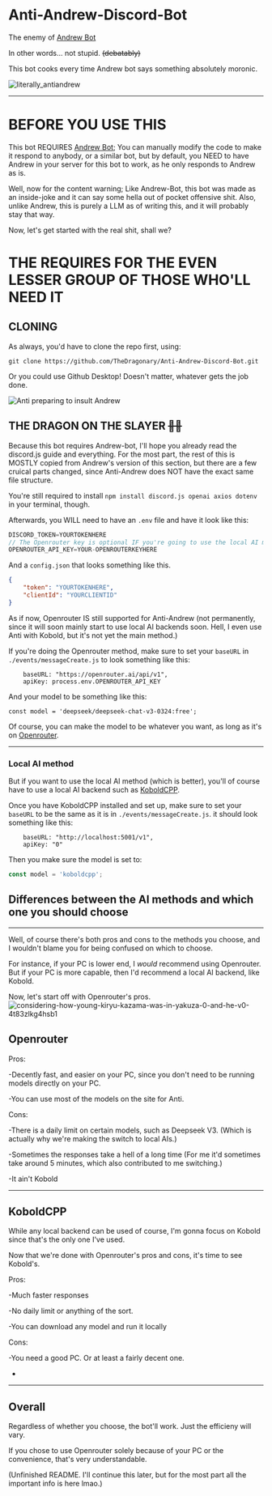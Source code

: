 # Anti-Andrew-Discord-Bot
 
The enemy of [Andrew Bot](https://github.com/SpookedDoor/Andrew-Discord-Bot)

In other words... not stupid. ~~(debatably)~~

This bot cooks every time Andrew bot says something absolutely moronic.


![literally_antiandrew](https://github.com/user-attachments/assets/b91d4b30-fabe-4c6a-b5a0-47921eb64543)

----------------------------
# BEFORE YOU USE THIS

This bot REQUIRES [Andrew Bot](https://github.com/SpookedDoor/Andrew-Discord-Bot); You can manually modify the code to make it respond to anybody, or a similar bot, but by default, you NEED to have Andrew in your server for this bot to work, as he only responds to Andrew as is.

Well, now for the content warning; Like Andrew-Bot, this bot was made as an inside-joke and it can say some hella out of pocket offensive shit. Also, unlike Andrew, this is purely a LLM as of writing this, and it will probably stay that way.

Now, let's get started with the real shit, shall we?

# THE REQUIRES FOR THE EVEN LESSER GROUP OF THOSE WHO'LL NEED IT

## CLONING
As always, you'd have to clone the repo first, using:
```
git clone https://github.com/TheDragonary/Anti-Andrew-Discord-Bot.git
```
Or you could use Github Desktop! Doesn't matter, whatever gets the job done.

![Anti preparing to insult Andrew](https://github.com/user-attachments/assets/1d6b7ca8-3655-4132-935d-aa67886ed4cc)

## THE DRAGON ON THE SLAYER ~~🤣🤣~~

Because this bot requires Andrew-bot, I'll hope you already read the discord.js guide and everything. For the most part, the rest of this is MOSTLY copied from Andrew's version of this section, but there are a few cruical parts changed, since Anti-Andrew does NOT have the exact same file structure.

You're still required to install ``npm install discord.js openai axios dotenv`` in your terminal, though.

Afterwards, you WILL need to have an ``.env`` file and have it look like this:
```js
DISCORD_TOKEN=YOURTOKENHERE
// The Openrouter key is optional IF you're going to use the local AI method.
OPENROUTER_API_KEY=YOUR-OPENROUTERKEYHERE
```
And a ``config.json`` that looks something like this. 
```json
{
    "token": "YOURTOKENHERE",
    "clientId": "YOURCLIENTID"
}
```

As if now, Openrouter IS still supported for Anti-Andrew (not permanently, since it will soon mainly start to use local AI backends soon. Hell, I even use Anti with Kobold, but it's not yet the main method.)

If you're doing the Openrouter method, make sure to set your ``baseURL`` in ``./events/messageCreate.js`` to look something like this:  
```dotenv
    baseURL: "https://openrouter.ai/api/v1",
    apiKey: process.env.OPENROUTER_API_KEY
```
And your model to be something like this:
```dotenv
const model = 'deepseek/deepseek-chat-v3-0324:free';
```
Of course, you can make the model to be whatever you want, as long as it's on [Openrouter](https://openrouter.ai/models).

-----
### Local AI method

But if you want to use the local AI method (which is better), you'll of course have to use a local AI backend such as [KoboldCPP](https://github.com/LostRuins/koboldcpp). 

Once you have KoboldCPP installed and set up, make sure to set your ``baseURL`` to be the same as it is in ``./events/messageCreate.js``. it should look something like this:  
```dotenv js
	baseURL: "http://localhost:5001/v1",
	apiKey: "0"
```

Then you make sure the model is set to:
```js
const model = 'koboldcpp';
```

## Differences between the AI methods and which one you should choose
---------------------

Well, of course there's both pros and cons to the methods you choose, and I wouldn't blame you for being confused on which to choose.

For instance, if your PC is lower end, I *would* recommend using Openrouter. But if your PC is more capable, then I'd recommend a local AI backend, like Kobold.

Now, let's start off with Openrouter's pros.
![considering-how-young-kiryu-kazama-was-in-yakuza-0-and-he-v0-4t83zlkg4hsb1](https://github.com/user-attachments/assets/156e79da-7da3-4784-8d0e-46288956c7ab)

## Openrouter
Pros:

-Decently fast, and easier on your PC, since you don't need to be running models directly on your PC.

-You can use most of the models on the site for Anti.

Cons:

-There is a daily limit on certain models, such as Deepseek V3. (Which is actually why we're making the switch to local AIs.)

-Sometimes the responses take a hell of a long time (For me it'd sometimes take around 5 minutes, which also contributed to me switching.)

-It ain't Kobold

-----

## KoboldCPP

While any local backend can be used of course, I'm gonna focus on Kobold since that's the only one I've used.

Now that we're done with Openrouter's pros and cons, it's time to see Kobold's. 

Pros:

-Much faster responses 

-No daily limit or anything of the sort.

-You can download any model and run it locally

Cons:

-You need a good PC. Or at least a fairly decent one.

-

-----
## Overall

Regardless of whether you choose, the bot'll work. Just the efficieny will vary.

If you chose to use Openrouter solely because of your PC or the convenience, that's very understandable. 

(Unfinished README. I'll continue this later, but for the most part all the important info is here lmao.)


